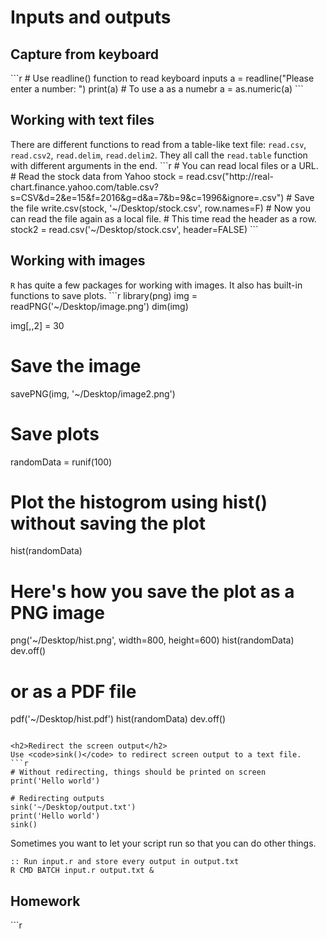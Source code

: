 <h1>Inputs and outputs</h1>

<h2>Capture from keyboard</h2>
```r
# Use readline() function to read keyboard inputs
a = readline("Please enter a number: ")
print(a)
# To use a as a numebr
a = as.numeric(a)
```

<h2>Working with text files</h2>
There are different functions to read from a table-like text file: <code>read.csv</code>, <code>read.csv2</code>, <code>read.delim</code>, <code>read.delim2</code>. They all call the <code>read.table</code> function with different arguments in the end.
```r
# You can read local files or a URL.
# Read the stock data from Yahoo
stock = read.csv("http://real-chart.finance.yahoo.com/table.csv?s=CSV&d=2&e=15&f=2016&g=d&a=7&b=9&c=1996&ignore=.csv")
# Save the file
write.csv(stock, '~/Desktop/stock.csv', row.names=F)
# Now you can read the file again as a local file.
#  This time read the header as a row.
stock2 = read.csv('~/Desktop/stock.csv', header=FALSE)
```

<h2>Working with images</h2>
<code>R</code> has quite a few packages for working with images. It also has built-in functions to save plots.
```r
library(png)
img = readPNG('~/Desktop/image.png')
dim(img)

img[,,2] = 30
# Save the image
savePNG(img, '~/Desktop/image2.png')

# Save plots
randomData = runif(100)
# Plot the histogrom using hist() without saving the plot
hist(randomData)

# Here's how you save the plot as a PNG image
png('~/Desktop/hist.png', width=800, height=600)
hist(randomData)
dev.off()

# or as a PDF file
pdf('~/Desktop/hist.pdf')
hist(randomData)
dev.off()
```

<h2>Redirect the screen output</h2>
Use <code>sink()</code> to redirect screen output to a text file.
```r
# Without redirecting, things should be printed on screen
print('Hello world')

# Redirecting outputs
sink('~/Desktop/output.txt')
print('Hello world')
sink()
```
Sometimes you want to let your script run so that you can do other things.
```batch
:: Run input.r and store every output in output.txt
R CMD BATCH input.r output.txt &
```

<h2>Homework</h2>
```r

```
